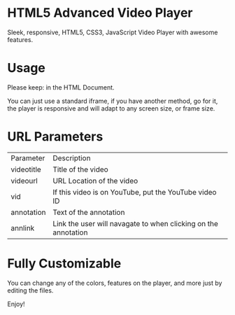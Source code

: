 HTML5 Advanced Video Player
========================
Sleek, responsive, HTML5, CSS3, JavaScript Video Player with awesome features.

Usage
========================
Please keep: <!--HTML5 Advanced Video Player created by brandonjordan1 on github https://github.com/brandonjordan1--> in the HTML Document.

You can just use a standard iframe, if you have another method, go for it, the player is responsive and will adapt to any screen size, or frame size.

URL Parameters
========================
<table>

<tr><td>Parameter</td><td>Description</td></tr>

<tr><td>videotitle</td><td>Title of the video</td></tr>

<tr><td>videourl</td><td>URL Location of the video</td></tr>

<tr><td>vid</td><td>If this video is on YouTube, put the YouTube video ID</td></tr>

<tr><td>annotation</td><td>Text of the annotation</td></tr>

<tr><td>annlink</td><td>Link the user will navagate to when clicking on the annotation</td></tr>

</table>

Fully Customizable
========================
You can change any of the colors, features on the player, and more just by editing the files.

Enjoy!
